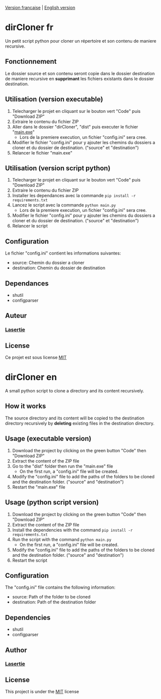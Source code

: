 [Version francaise](#dircloner-fr) | [English version](#dircloner-en)
# dirCloner fr
Un petit script python pour cloner un répertoire et son contenu de maniere recursive.

## Fonctionnement
Le dossier source et son contenu seront copie dans le dossier destination de maniere recursive en __**supprimant**__ les fichiers existants dans le dossier destination.

## Utilisation (version executable)
1. Telecharger le projet en cliquant sur le bouton vert "Code" puis "Download ZIP"
2. Extraire le contenu du fichier ZIP
3. Aller dans le dossier "dirCloner", "dist" puis executer le fichier "[main.exe](dirCloner/dist)"
    * Lors de la premiere execution, un fichier "config.ini" sera cree.
4. Modifier le fichier "config.ini" pour y ajouter les chemins du dossiers a cloner et du dossier de destination. ("source" et "destination")
5. Relancer le fichier "main.exe"

## Utilisation (version script python)
1. Telecharger le projet en cliquant sur le bouton vert "Code" puis "Download ZIP"
2. Extraire le contenu du fichier ZIP
3. Installer les dependances avec la commande `pip install -r requirements.txt`
4. Lancez le script avec la commande `python main.py`
    * Lors de la premiere execution, un fichier "config.ini" sera cree.
5. Modifier le fichier "config.ini" pour y ajouter les chemins du dossiers a cloner et du dossier de destination. ("source" et "destination")
6. Relancer le script

## Configuration
Le fichier "config.ini" contient les informations suivantes:
* source: Chemin du dossier a cloner
* destination: Chemin du dossier de destination

## Dependances
* shutil
* configparser

## Auteur
### [Lasertie](https://github.com/Lasertie)

## License
Ce projet est sous license [MIT](https://choosealicense.com/licenses/mit/)


# dirCloner en
A small python script to clone a directory and its content recursively.

## How it works
The source directory and its content will be copied to the destination directory recursively by __**deleting**__ existing files in the destination directory.

## Usage (executable version)
1. Download the project by clicking on the green button "Code" then "Download ZIP"
2. Extract the content of the ZIP file
3. Go to the "dist" folder then run the "main.exe" file
    * On the first run, a "config.ini" file will be created.
4. Modify the "config.ini" file to add the paths of the folders to be cloned and the destination folder. ("source" and "destination")
5. Restart the "main.exe" file

## Usage (python script version)
1. Download the project by clicking on the green button "Code" then "Download ZIP"
2. Extract the content of the ZIP file
3. Install the dependencies with the command `pip install -r requirements.txt`
4. Run the script with the command `python main.py`
    * On the first run, a "config.ini" file will be created.
5. Modify the "config.ini" file to add the paths of the folders to be cloned and the destination folder. ("source" and "destination")
6. Restart the script

## Configuration
The "config.ini" file contains the following information:
* source: Path of the folder to be cloned
* destination: Path of the destination folder

## Dependencies
* shutil
* configparser

## Author
### [Lasertie](github.com/Lasertie)

## License
This project is under the [MIT](https://choosealicense.com/licenses/mit/) license
